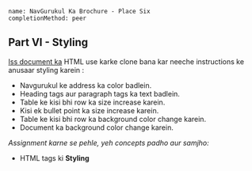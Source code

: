 ```ngMeta
name: NavGurukul Ka Brochure - Place Six
completionMethod: peer
```

## Part VI - Styling

[Iss document ka](https://docs.google.com/document/d/18y1-KsqxA8l2i9Ep48mndRO-nLtyDtDQjmwDBvuA6gU/edit) HTML use karke clone bana kar neeche instructions ke anusaar styling karein :
  - Navgurukul ke address ka color badlein.
  - Heading tags aur paragraph tags ka text badlein.
  - Table ke kisi bhi row ka size increase karein.
  - Kisi ek bullet point ka size increase karein.
  - Table ke kisi bhi row ka background color change karein.
  - Document ka background color change karein.

_Assignment karne se pehle, yeh concepts padho aur samjho:_ 

- HTML tags ki **Styling**
